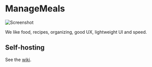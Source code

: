 # ManageMeals

![Screenshot](https://whatacdn.fra1.cdn.digitaloceanspaces.com/mmeals/images/mmscreenshot7.webp "Screenshot")

We like food, recipes, organizing, good UX, lightweight UI and speed.

## Self-hosting

See the [wiki](https://github.com/managemeals/manage-meals-api/wiki/Self%E2%80%90hosting).
